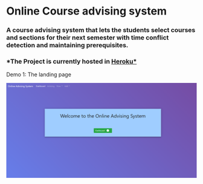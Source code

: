 # Online Course advising system

### A course advising system that lets the students select courses and sections for their next semester with time conflict detection and maintaining prerequisites.

### *The Project is currently hosted in [Heroku*](https://online-advising-system.herokuapp.com/)

Demo 1: The landing page

![Landing Page](https://raw.githubusercontent.com/minhaz1217/Online-Advising-System/master/images/sc1.png)